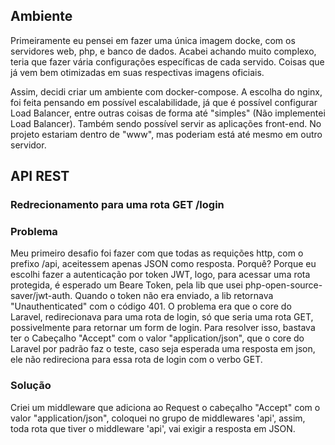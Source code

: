 ## Ambiente

Primeiramente eu pensei em fazer uma única imagem docke, com os servidores web, php, e banco de dados.
Acabei achando muito complexo, teria que fazer vária configurações específicas de cada servido. Coisas 
que já vem bem otimizadas em suas respectivas imagens oficiais.

Assim, decidi criar um ambiente com docker-compose. A escolha do nginx, foi feita pensando em possível escalabilidade,
já que é possível configurar Load Balancer, entre outras coisas de forma até "simples" (Não implementei Load Balancer).
Também sendo possível servir as aplicações front-end. No projeto estariam dentro de "www", mas poderiam está até mesmo
em outro servidor.
## API REST

### Redrecionamento para uma rota GET /login

### Problema

Meu primeiro desafio foi fazer com que todas as requições http, com o prefixo /api, 
aceitessem apenas JSON como resposta. 
Porquê? Porque eu escolhi fazer a autenticação por token JWT, logo, 
para acessar uma rota protegida, é esperado um Beare Token, 
pela lib que usei php-open-source-saver/jwt-auth.
Quando o token não era enviado, a lib retornava "Unauthenticated" com o código 401. 
O problema era que o core do Laravel, redirecionava para uma rota de login, só que seria uma rota GET,
possivelmente para retornar um form de login. Para resolver isso, bastava ter o Cabeçalho "Accept" com o valor
"application/json", que o core do Laravel por padrão faz o teste, caso seja esperada uma resposta em json,
ele não redireciona para essa rota de login com o verbo GET.

### Solução

Criei um middleware que adiciona ao Request o cabeçalho "Accept" com o valor "application/json", coloquei
no grupo de middlewares 'api', assim, toda rota que tiver o middleware 'api', vai exigir a resposta em JSON.